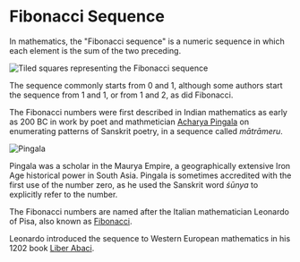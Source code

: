 # Fibonacci Sequence

In mathematics, the "Fibonacci sequence" is a numeric sequence in which each element is the sum of the two preceding.

![Tiled squares representing the Fibonacci sequence](https://github.com/skurhse/fisher/assets/8763488/b216bb2e-2b44-4d95-9190-603590a10b6a)

The sequence commonly starts from 0 and 1, although some authors start the sequence from 1 and 1, or from 1 and 2, as did Fibonacci. 

The Fibonacci numbers were first described in Indian mathematics as early as 200 BC in work by poet and mathmetician [Acharya Pingala](https://en.wikipedia.org/wiki/Pingala) on enumerating patterns of Sanskrit poetry, in a sequence called *mātrāmeru*.

![Pingala](https://github.com/skurhse/fisher/assets/8763488/165a72ce-aaba-4503-9cfb-9315ed49cdf4)

Pingala was a scholar in the Maurya Empire, a geographically extensive Iron Age historical power in South Asia. Pingala is sometimes accredited with the first use of the number zero, as he used the Sanskrit word *śūnya* to explicitly refer to the number.

The Fibonacci numbers are named after the Italian mathematician Leonardo of Pisa, also known as [Fibonacci](https://en.wikipedia.org/wiki/Fibonacci).

Leonardo introduced the sequence to Western European mathematics in his 1202 book [Liber Abaci](https://en.wikipedia.org/wiki/Liber_Abaci).
